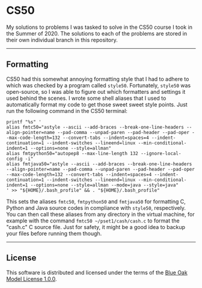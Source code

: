 # CS50

My solutions to problems I was tasked to solve in the CS50 course I took in the Summer of 2020. The solutions to each of the problems are stored in their own individual branch in this repository.

---

## Formatting

CS50 had this somewhat annoying formatting style that I had to adhere to which was checked by a program called `style50`. Fortunately, `style50` was open-source, so I was able to figure out which formatters and settings it used behind the scenes. I wrote some shell aliases that I used to automatically format my code to get those sweet sweet style points. Just run the following command in the CS50 terminal:

```shell
printf "%s" '
alias fmtc50="astyle --ascii --add-braces --break-one-line-headers --align-pointer=name --pad-comma --unpad-paren --pad-header --pad-oper --max-code-length=132 --convert-tabs --indent=spaces=4 --indent-continuation=1 --indent-switches --lineend=linux --min-conditional-indent=1 --options=none --style=allman"
alias fmtpython50="autopep8 --max-line-length 132 --ignore-local-config -i"
alias fmtjava50="astyle --ascii --add-braces --break-one-line-headers --align-pointer=name --pad-comma --unpad-paren --pad-header --pad-oper --max-code-length=132 --convert-tabs --indent=spaces=4 --indent-continuation=1 --indent-switches --lineend=linux --min-conditional-indent=1 --options=none --style=allman --mode=java --style=java"
' >> "${HOME}/.bash_profile" && . "${HOME}/.bash_profile"
```

This sets the aliases `fmtc50`, `fmtpython50` and `fmtjava50` for formatting C, Python and Java source codes in compliance with `style50`, respectively. You can then call these aliases from any directory in the virtual machine, for example with the command `fmtc50 ~/pset1/cash/cash.c` to format the "cash.c" C source file. Just for safety, it might be a good idea to backup your files before running them though.

---

## License

This software is distributed and licensed under the terms of the [Blue Oak Model License 1.0.0](https://web.archive.org/web/20190309191626/https://blueoakcouncil.org/license/1.0.0).